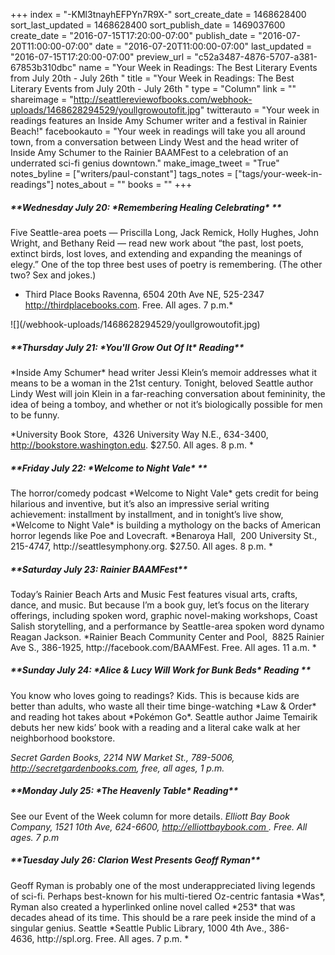 +++
index = "-KMl3tnayhEFPYn7R9X-"
sort_create_date = 1468628400
sort_last_updated = 1468628400
sort_publish_date = 1469037600
create_date = "2016-07-15T17:20:00-07:00"
publish_date = "2016-07-20T11:00:00-07:00"
date = "2016-07-20T11:00:00-07:00"
last_updated = "2016-07-15T17:20:00-07:00"
preview_url = "c52a3487-4876-5707-a381-67853b310dbc"
name = "Your Week in Readings: The Best Literary Events from July 20th - July 26th "
title = "Your Week in Readings: The Best Literary Events from July 20th - July 26th "
type = "Column"
link = ""
shareimage = "http://seattlereviewofbooks.com/webhook-uploads/1468628294529/youllgrowoutofit.jpg"
twitterauto = "Your week in readings features an Inside Amy Schumer writer and a festival in Rainier Beach!"
facebookauto = "Your week in readings will take you all around town, from a conversation between Lindy West and the head writer of Inside Amy Schumer to the Rainier BAAMFest to a celebration of an underrated sci-fi genius downtown."
make_image_tweet = "True"
notes_byline = ["writers/paul-constant"]
tags_notes = ["tags/your-week-in-readings"]
notes_about = ""
books = ""
+++
<p class="noindent"><h5>**Wednesday July 20: *Remembering Healing Celebrating* **</h5></p> 
Five Seattle-area poets — Priscilla Long, Jack Remick, Holly Hughes, John Wright, and Bethany Reid — read new work about “the past, lost poets, extinct birds, lost loves, and extending and expanding the meanings of elegy.” One of the top three best uses of poetry is remembering. (The other two? Sex and jokes.)

 * Third Place Books Ravenna, 6504 20th Ave NE, 525-2347 http://thirdplacebooks.com. Free. All ages. 7 p.m.*

<p class="image-left">![](/webhook-uploads/1468628294529/youllgrowoutofit.jpg)</p>
<p class="noindent"><h5>**Thursday July 21: *You'll Grow Out Of It* Reading**</h5></p>
*Inside Amy Schumer* head writer Jessi Klein’s memoir addresses what it means to be a woman in the 21st century. Tonight, beloved Seattle author Lindy West will join Klein in a far-reaching conversation about femininity, the idea of being a tomboy, and whether or not it’s biologically  possible for men to be funny.

 *University Book Store,  4326 University Way N.E., 634-3400, http://bookstore.washington.edu. $27.50. All ages. 8 p.m. * 


<p class="noindent"><h5>**Friday July 22: *Welcome to Night Vale* **</h5></p>
The horror/comedy podcast *Welcome to Night Vale* gets credit for being hilarious and inventive, but it’s also an impressive serial writing achievement: installment by installment, and in tonight’s live show, *Welcome to Night Vale* is building a mythology on the backs of American horror legends like Poe and Lovecraft. 
 *Benaroya Hall,  200 University St., 215-4747, http://seattlesymphony.org. $27.50. All ages. 8 p.m. * 

<p class="noindent"><h5>**Saturday July 23: Rainier BAAMFest**</h5></p>
Today’s Rainier Beach Arts and Music Fest features visual arts, crafts, dance, and music. But because I’m a book guy, let’s focus on the literary offerings, including spoken word, graphic novel-making workshops, Coast Salish storytelling, and a performance by Seattle-area spoken word dynamo Reagan Jackson. 
 *Rainier Beach Community Center and Pool,  8825 Rainier Ave S., 386-1925, http://facebook.com/BAAMFest. Free. All ages. 11 a.m. *


<p class="noindent"><h5>**Sunday July 24: *Alice & Lucy Will Work for Bunk Beds* Reading
**</h5></p>
You know who loves going to readings? Kids. This is because kids are better than adults, who waste all their time binge-watching *Law & Order* and reading hot takes about *Pokémon Go*. Seattle author Jaime Temairik debuts her new kids’ book with a reading and a literal cake walk at her neighborhood bookstore.

*Secret Garden Books, 2214 NW Market St., 789-5006, http://secretgardenbooks.com, free, all ages, 1 p.m.*

<p class="noindent"><h5>**Monday July 25: *The Heavenly Table* Reading**</h5></p>

See our Event of the Week column for more details.
*Elliott Bay Book Company, 1521 10th Ave, 624-6600, http://elliottbaybook.com . Free. All ages. 7 p.m*

<p class="noindent"><h5>**Tuesday July 26: Clarion West Presents Geoff Ryman**</h5></p>
Geoff Ryman is probably one of the most underappreciated living legends of sci-fi. Perhaps best-known for his multi-tiered Oz-centric fantasia *Was*, Ryman also created a hyperlinked online novel called *253* that was decades ahead of its time. This should be a rare peek inside the mind of a singular genius. Seattle 
 *Seattle Public Library, 1000 4th Ave., 386-4636, http://spl.org. Free. All ages. 7 p.m. *
